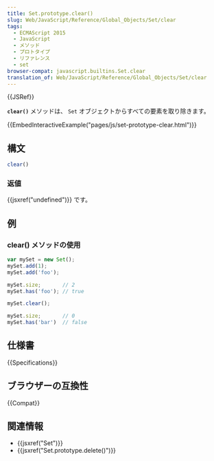 ```yaml
---
title: Set.prototype.clear()
slug: Web/JavaScript/Reference/Global_Objects/Set/clear
tags:
  - ECMAScript 2015
  - JavaScript
  - メソッド
  - プロトタイプ
  - リファレンス
  - set
browser-compat: javascript.builtins.Set.clear
translation_of: Web/JavaScript/Reference/Global_Objects/Set/clear
---
```

{{JSRef}}

**`clear()`** メソッドは、 `Set` オブジェクトからすべての要素を取り除きます。

{{EmbedInteractiveExample("pages/js/set-prototype-clear.html")}}

## 構文

```js
clear()
```

### 返値

{{jsxref("undefined")}} です。

## 例

### clear() メソッドの使用

```js
var mySet = new Set();
mySet.add(1);
mySet.add('foo');

mySet.size;       // 2
mySet.has('foo'); // true

mySet.clear();

mySet.size;       // 0
mySet.has('bar')  // false
```

## 仕様書

{{Specifications}}

## ブラウザーの互換性

{{Compat}}

## 関連情報

- {{jsxref("Set")}}
- {{jsxref("Set.prototype.delete()")}}
